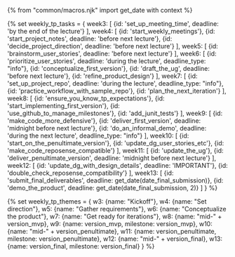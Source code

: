 {% from "common/macros.njk" import get_date with context %}

{% set weekly_tp_tasks = {
week3: [
  {id: 'set_up_meeting_time', deadline: 'by the end of the lecture'}
],
week4: [
  {id: 'start_weekly_meetings'},
  {id: 'start_project_notes', deadline: 'before next lecture'},
  {id: 'decide_project_direction', deadline: 'before next lecture'}
],
week5: [
  {id: 'brainstorm_user_stories', deadline: 'before next lecture'}
],
week6: [
  {id: 'prioritize_user_stories', deadline: 'during the lecture', deadline_type: "info"},
  {id: 'conceptualize_first_version'},
  {id: 'draft_the_ug', deadline: 'before next lecture'},
  {id: 'refine_product_design'}
],
week7: [
  {id: 'set_up_project_repo', deadline: 'during the lecture', deadline_type: "info"},
  {id: 'practice_workflow_with_sample_repo'},
  {id: 'plan_the_next_iteration'}
],
week8: [
  {id: 'ensure_you_know_tp_expectations'},
  {id: 'start_implementing_first_version'},
  {id: 'use_github_to_manage_milestones'},
  {id: 'add_junit_tests'}
],
week9: [
  {id: 'make_code_more_defensive'},
  {id: 'deliver_first_version', deadline: 'midnight before next lecture'},
  {id: 'do_an_informal_demo', deadline: 'during the next lecture', deadline_type: "info"}
],
week10: [
  {id: 'start_on_the_penultimate_version'},
  {id: 'update_dg_user_stories_etc'},
  {id: 'make_code_reposense_compatible'}
],
week11: [
  {id: 'update_the_ug'},
  {id: 'deliver_penultimate_version', deadline: 'midnight before next lecture'}
],
week12: [
  {id: 'update_dg_with_design_details', deadline: 'IMPORTANT'},
  {id: 'double_check_reposense_compatibility'}
],
week13: [
  {id: 'submit_final_deliverables', deadline: get_date(date_final_submission)},
  {id: 'demo_the_product', deadline: get_date(date_final_submission, 2)}
]
} %}

{% set weekly_tp_themes = {
  w3: {name: "Kickoff"},
  w4: {name: "Set direction"},
  w5: {name: "Gather requirements"},
  w6: {name: "Conceptualize the product"},
  w7: {name: "Get ready for iterations"},
  w8: {name: "mid-" + version_mvp},
  w9: {name: version_mvp, milestone: version_mvp},
  w10: {name: "mid-" + version_penultimate},
  w11: {name: version_penultimate, milestone: version_penultimate},
  w12: {name: "mid-" + version_final},
  w13: {name: version_final, milestone: version_final}
} %}
